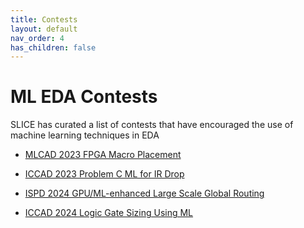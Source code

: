 ```yaml
---
title: Contests
layout: default
nav_order: 4
has_children: false
---
```


# ML EDA Contests
SLICE has curated a list of contests that have encouraged the use of machine learning techniques in EDA

* [MLCAD 2023 FPGA Macro Placement](https://mlcad-workshop.org/1st-mlcad-contest-2023/)

* [ICCAD 2023 Problem C ML for IR Drop](https://github.com/ASU-VDA-Lab/ML-for-IR-drop/blob/main/doc/contest-description.pdf)

* [ISPD 2024 GPU/ML-enhanced Large Scale Global Routing](https://liangrj2014.github.io/ISPD24_contest/)

* [ICCAD 2024 Logic Gate Sizing Using ML](https://drive.google.com/file/d/12fvhDTtsN74X2qDZYsIvyCret5JHENzk/view)

